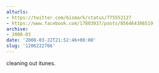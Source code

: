 ```yaml
---
alturls:
- https://twitter.com/bismark/status/775552127
- https://www.facebook.com/17803937/posts/856464386519
archive:
- 2008-03
date: '2008-03-22T21:52:46+00:00'
slug: '1206222766'
---
```


cleaning out itunes.

